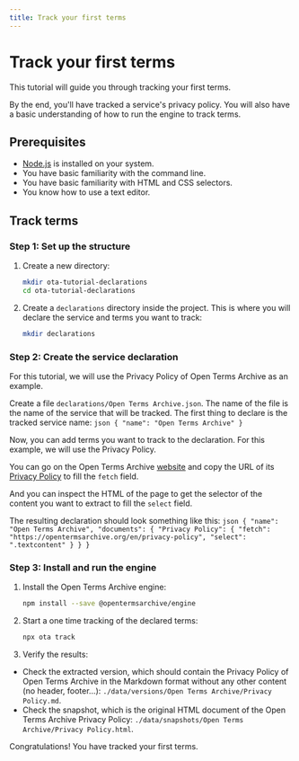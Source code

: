 ```yaml
---
title: Track your first terms
---
```


# Track your first terms

This tutorial will guide you through tracking your first terms.

By the end, you'll have tracked a service's privacy policy. You will also have a basic understanding of how to run the engine to track terms.

## Prerequisites

- [Node.js](https://nodejs.org/en) is installed on your system.
- You have basic familiarity with the command line.
- You have basic familiarity with HTML and CSS selectors.
- You know how to use a text editor.

## Track terms

### Step 1: Set up the structure

1. Create a new directory:
    ```bash
    mkdir ota-tutorial-declarations
    cd ota-tutorial-declarations
    ```

2. Create a `declarations` directory inside the project. This is where you will declare the service and terms you want to track:
    ```bash
    mkdir declarations
    ```

### Step 2: Create the service declaration

For this tutorial, we will use the Privacy Policy of Open Terms Archive as an example.

Create a file `declarations/Open Terms Archive.json`. The name of the file is the name of the service that will be tracked. The first thing to declare is the tracked service name:
    ```json
    {
      "name": "Open Terms Archive"
    }
    ```

Now, you can add terms you want to track to the declaration. For this example, we will use the Privacy Policy.

You can go on the Open Terms Archive [website](https://opentermsarchive.org/) and copy the URL of its [Privacy Policy](https://opentermsarchive.org/en/privacy-policy/) to fill the `fetch` field.

And you can inspect the HTML of the page to get the selector of the content you want to extract to fill the `select` field.

The resulting declaration should look something like this:
    ```json
    {
      "name": "Open Terms Archive",
      "documents": {
        "Privacy Policy": {
          "fetch": "https://opentermsarchive.org/en/privacy-policy",
          "select": ".textcontent"
        }
      }
    }
    ```

### Step 3: Install and run the engine

1. Install the Open Terms Archive engine:
    ```bash
    npm install --save @opentermsarchive/engine
    ```

2. Start a one time tracking of the declared terms:
    ```bash
    npx ota track
    ```

3. Verify the results:
  - Check the extracted version, which should contain the Privacy Policy of Open Terms Archive in the Markdown format without any other content (no header, footer…): `./data/versions/Open Terms Archive/Privacy Policy.md`.
  - Check the snapshot, which is the original HTML document of the Open Terms Archive Privacy Policy: `./data/snapshots/Open Terms Archive/Privacy Policy.html`.

Congratulations! You have tracked your first terms.

